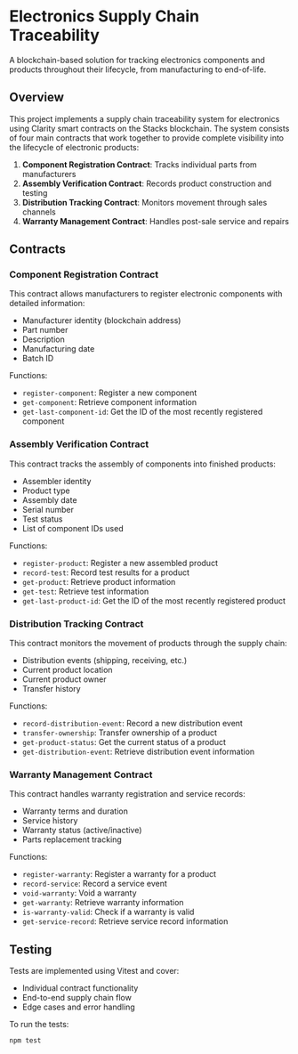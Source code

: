 # Electronics Supply Chain Traceability

A blockchain-based solution for tracking electronics components and products throughout their lifecycle, from manufacturing to end-of-life.

## Overview

This project implements a supply chain traceability system for electronics using Clarity smart contracts on the Stacks blockchain. The system consists of four main contracts that work together to provide complete visibility into the lifecycle of electronic products:

1. **Component Registration Contract**: Tracks individual parts from manufacturers
2. **Assembly Verification Contract**: Records product construction and testing
3. **Distribution Tracking Contract**: Monitors movement through sales channels
4. **Warranty Management Contract**: Handles post-sale service and repairs

## Contracts

### Component Registration Contract

This contract allows manufacturers to register electronic components with detailed information:

- Manufacturer identity (blockchain address)
- Part number
- Description
- Manufacturing date
- Batch ID

Functions:
- `register-component`: Register a new component
- `get-component`: Retrieve component information
- `get-last-component-id`: Get the ID of the most recently registered component

### Assembly Verification Contract

This contract tracks the assembly of components into finished products:

- Assembler identity
- Product type
- Assembly date
- Serial number
- Test status
- List of component IDs used

Functions:
- `register-product`: Register a new assembled product
- `record-test`: Record test results for a product
- `get-product`: Retrieve product information
- `get-test`: Retrieve test information
- `get-last-product-id`: Get the ID of the most recently registered product

### Distribution Tracking Contract

This contract monitors the movement of products through the supply chain:

- Distribution events (shipping, receiving, etc.)
- Current product location
- Current product owner
- Transfer history

Functions:
- `record-distribution-event`: Record a new distribution event
- `transfer-ownership`: Transfer ownership of a product
- `get-product-status`: Get the current status of a product
- `get-distribution-event`: Retrieve distribution event information

### Warranty Management Contract

This contract handles warranty registration and service records:

- Warranty terms and duration
- Service history
- Warranty status (active/inactive)
- Parts replacement tracking

Functions:
- `register-warranty`: Register a warranty for a product
- `record-service`: Record a service event
- `void-warranty`: Void a warranty
- `get-warranty`: Retrieve warranty information
- `is-warranty-valid`: Check if a warranty is valid
- `get-service-record`: Retrieve service record information

## Testing

Tests are implemented using Vitest and cover:

- Individual contract functionality
- End-to-end supply chain flow
- Edge cases and error handling

To run the tests:

```bash
npm test

